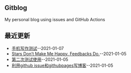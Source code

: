 ## Gitblog
My personal blog using issues and GitHub Actions
## 最近更新
- [手机写作测试](https://github.com/drunkwretch/drunkwretch.github.io/issues/4)--2021-01-07
- [Stars Don’t Make Me Happy. Feedbacks Do.](https://github.com/drunkwretch/drunkwretch.github.io/issues/3)--2021-01-05
- [第二次测试使用](https://github.com/drunkwretch/drunkwretch.github.io/issues/2)--2021-01-05
- [利用github issue和githubpages写博客](https://github.com/drunkwretch/drunkwretch.github.io/issues/1)--2021-01-05
